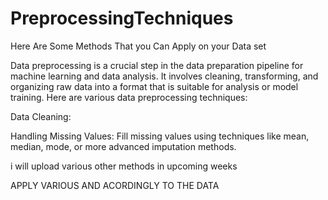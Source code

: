 # PreprocessingTechniques
Here Are Some Methods That you Can Apply on your Data set 



Data preprocessing is a crucial step in the data preparation pipeline for machine learning and data analysis. It involves cleaning, transforming, and organizing raw data into a format that is suitable for analysis or model training. Here are various data preprocessing techniques:

Data Cleaning:

Handling Missing Values: Fill missing values using techniques like mean, median, mode, or more advanced imputation methods.

i will upload various other methods in upcoming weeks 

APPLY VARIOUS AND ACORDINGLY TO THE DATA
